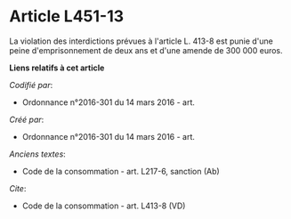 # Article L451-13

La violation des interdictions prévues à l'article L. 413-8 est punie d'une peine d'emprisonnement de deux ans et d'une
amende de 300 000 euros.

**Liens relatifs à cet article**

_Codifié par_:

  - Ordonnance n°2016-301 du 14 mars 2016 - art.

_Créé par_:

  - Ordonnance n°2016-301 du 14 mars 2016 - art.

_Anciens textes_:

  - Code de la consommation - art. L217-6, sanction (Ab)

_Cite_:

  - Code de la consommation - art. L413-8 (VD)
